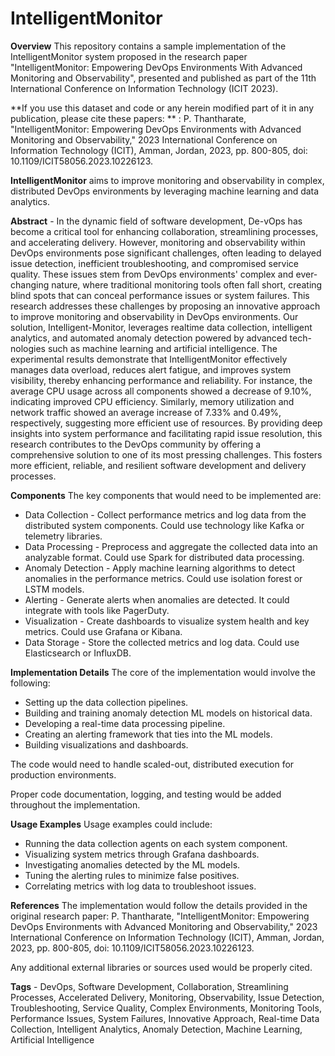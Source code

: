# IntelligentMonitor

**Overview**
This repository contains a sample implementation of the IntelligentMonitor system proposed in the research paper "IntelligentMonitor: Empowering DevOps Environments With Advanced Monitoring and Observability", presented and published as part of the 11th International Conference on Information Technology (ICIT 2023).

**If you use this dataset and code or any herein modified part of it in any publication, please cite these papers:
** : P. Thantharate, "IntelligentMonitor: Empowering DevOps Environments with Advanced Monitoring and Observability," 2023 International Conference on Information Technology (ICIT), Amman, Jordan, 2023, pp. 800-805, doi: 10.1109/ICIT58056.2023.10226123.

**IntelligentMonitor** aims to improve monitoring and observability in complex, distributed DevOps environments by leveraging machine learning and data analytics.

**Abstract** - In the dynamic field of software development, De-vOps has become a critical tool for enhancing collaboration, streamlining processes, and accelerating delivery. However, monitoring and observability within DevOps environments pose significant challenges, often leading to delayed issue detection, inefficient troubleshooting, and compromised service quality. These issues stem from DevOps environments' complex and ever-changing nature, where traditional monitoring tools often fall short, creating blind spots that can conceal performance issues or system failures. This research addresses these challenges by proposing an innovative approach to improve monitoring and observability in DevOps environments. Our solution, Intelligent-Monitor, leverages realtime data collection, intelligent analytics, and automated anomaly detection powered by advanced tech-nologies such as machine learning and artificial intelligence. The experimental results demonstrate that IntelligentMonitor effectively manages data overload, reduces alert fatigue, and improves system visibility, thereby enhancing performance and reliability. For instance, the average CPU usage across all components showed a decrease of 9.10%, indicating improved CPU efficiency. Similarly, memory utilization and network traffic showed an average increase of 7.33% and 0.49%, respectively, suggesting more efficient use of resources. By providing deep insights into system performance and facilitating rapid issue resolution, this research contributes to the DevOps community by offering a comprehensive solution to one of its most pressing challenges. This fosters more efficient, reliable, and resilient software development and delivery processes.

**Components**
The key components that would need to be implemented are:

* Data Collection - Collect performance metrics and log data from the distributed system components. Could use technology like Kafka or telemetry libraries.
* Data Processing - Preprocess and aggregate the collected data into an analyzable format. Could use Spark for distributed data processing.
* Anomaly Detection - Apply machine learning algorithms to detect anomalies in the performance metrics. Could use isolation forest or LSTM models.
* Alerting - Generate alerts when anomalies are detected. It could integrate with tools like PagerDuty.
* Visualization - Create dashboards to visualize system health and key metrics. Could use Grafana or Kibana.
* Data Storage - Store the collected metrics and log data. Could use Elasticsearch or InfluxDB.

**Implementation Details**
The core of the implementation would involve the following:

* Setting up the data collection pipelines.
* Building and training anomaly detection ML models on historical data.
* Developing a real-time data processing pipeline.
* Creating an alerting framework that ties into the ML models.
* Building visualizations and dashboards.

The code would need to handle scaled-out, distributed execution for production environments.

Proper code documentation, logging, and testing would be added throughout the implementation.

**Usage Examples**
Usage examples could include:

* Running the data collection agents on each system component.
* Visualizing system metrics through Grafana dashboards.
* Investigating anomalies detected by the ML models.
* Tuning the alerting rules to minimize false positives.
* Correlating metrics with log data to troubleshoot issues.

**References**
The implementation would follow the details provided in the original research paper: P. Thantharate, "IntelligentMonitor: Empowering DevOps Environments with Advanced Monitoring and Observability," 2023 International Conference on Information Technology (ICIT), Amman, Jordan, 2023, pp. 800-805, doi: 10.1109/ICIT58056.2023.10226123.

Any additional external libraries or sources used would be properly cited.

**Tags** - DevOps, Software Development, Collaboration, Streamlining Processes, Accelerated Delivery, Monitoring, Observability, Issue Detection, Troubleshooting, Service Quality, Complex Environments, Monitoring Tools, Performance Issues, System Failures, Innovative Approach, Real-time Data Collection, Intelligent Analytics, Anomaly Detection, Machine Learning, Artificial Intelligence
